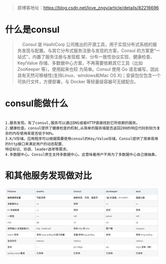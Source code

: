 >原博客地址：https://blog.csdn.net/love_zngy/article/details/82216696
# 什么是consul

>&nbsp;&nbsp;&nbsp;&nbsp;Consul 是 HashiCorp 公司推出的开源工具，用于实现分布式系统的服务发现与配置。与其它分布式服务注册与发现的方案，Consul 的方案更“一站式”，内置了服务注册与发现框 架、分布一致性协议实现、健康检查、Key/Value 存储、多数据中心方案，不再需要依赖其它工具（比如 ZooKeeper 等）。使用起来也较 为简单。Consul 使用 Go 语言编写，因此具有天然可移植性(支持Linux、windows和Mac OS X)；安装包仅包含一个可执行文件，方便部署，与 Docker 等轻量级容器可无缝配合。

# consul能做什么

```text

1.服务发现。有了consul,服务可以通过DNS或者HTTP直接找到它所依赖的服务。
2.健康检查。consul提供了健康检查的机制,从简单的服务端是否返回200的响应代码到较为复杂的内存使用率是否低于90%。
3.K/V存储。应用程序可以根据需要使用consul的Key/Value存储。Consul提供了简单易用的http接口来满足用户的动态配置、
特征标记、协调、leader选举等需求。
4.多数据中心。Consul原生支持多数据中心。这意味着用户不用为了多数据中心自己做抽象。

```

# 和其他服务发现做对比

![在这里插入图片描述](https://github.com/wuxiaobo000111/pictures/blob/master/2019-05-10/37.jpg?raw=true)

